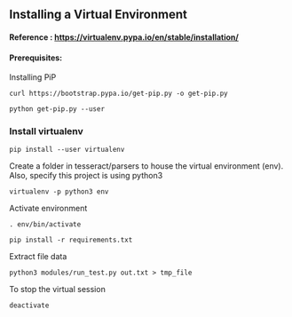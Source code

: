 ## Installing a Virtual Environment
#### Reference : https://virtualenv.pypa.io/en/stable/installation/

#### Prerequisites:

Installing PiP

`curl https://bootstrap.pypa.io/get-pip.py -o get-pip.py`

`python get-pip.py --user`

### Install virtualenv  

`pip install --user virtualenv`

Create a folder in tesseract/parsers to house the virtual environment (env). Also, specify this project is using python3  

`virtualenv -p python3 env`



Activate environment  

`. env/bin/activate` 

`pip install -r requirements.txt`

Extract file data  

`python3 modules/run_test.py out.txt > tmp_file`

To stop the virtual session  

`deactivate`